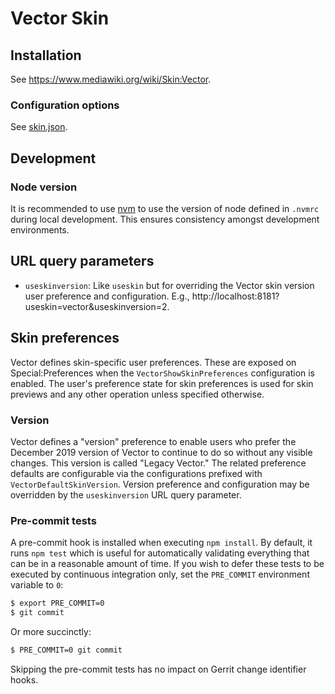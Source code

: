 Vector Skin
========================

Installation
------------

See <https://www.mediawiki.org/wiki/Skin:Vector>.

### Configuration options

See [skin.json](skin.json).

Development
-----------

### Node version

It is recommended to use [nvm](https://github.com/nvm-sh/nvm) to use the version of node defined
in `.nvmrc` during local development. This ensures consistency amongst development environments.

URL query parameters
--------------------

- `useskinversion`: Like `useskin` but for overriding the Vector skin version
  user preference and configuration. E.g.,
  http://localhost:8181?useskin=vector&useskinversion=2.

Skin preferences
----------------

Vector defines skin-specific user preferences. These are exposed on
Special:Preferences when the `VectorShowSkinPreferences` configuration is
enabled. The user's preference state for skin preferences is used for skin
previews and any other operation unless specified otherwise.

### Version

Vector defines a "version" preference to enable users who prefer the December
2019 version of Vector to continue to do so without any visible changes. This
version is called "Legacy Vector." The related preference defaults are
configurable via the configurations prefixed with `VectorDefaultSkinVersion`.
Version preference and configuration may be overridden by the `useskinversion`
URL query parameter.

### Pre-commit tests

A pre-commit hook is installed when executing `npm install`. By default, it runs
`npm test` which is useful for automatically validating everything that can be
in a reasonable amount of time. If you wish to defer these tests to be executed
by continuous integration only, set the `PRE_COMMIT` environment variable to `0`:

```bash
$ export PRE_COMMIT=0
$ git commit
```

Or more succinctly:

```bash
$ PRE_COMMIT=0 git commit
```

Skipping the pre-commit tests has no impact on Gerrit change identifier hooks.
